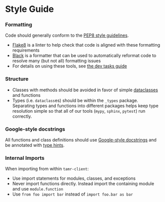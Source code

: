 # Style Guide

### Formatting
Code should generally conform to the [PEP8 style guidelines](https://www.python.org/dev/peps/pep-0008/). 
  * [Flake8](https://flake8.pycqa.org/en/latest/) is a linter to help check that code is aligned with these formatting requirements
  * [Black](https://black.readthedocs.io/en/stable/) is a formatter that can be used to automatically reformat code to resolve many (but not all) formatting issues
  * For details on using these tools, see [the dev tasks guide](dev-tasks)

### Structure
* Classes with methods should be avoided in favor of simple [dataclasses](https://docs.python.org/3/library/dataclasses.html) and functions
* Types (i.e. `dataclass`es) should be within the `_types` package. Separating types and functions into different packages helps keep type resolution simple so that all of our tools (`mypy`, `sphinx`, `pytest`) run correctly.

### Google-style docstrings
All functions and class definitions should use [Google-style docstrings](https://sphinxcontrib-napoleon.readthedocs.io/en/latest/example_google.html) and be annotated with [type hints](https://www.sphinx-doc.org/en/master/usage/extensions/napoleon.html#type-annotations).

### Internal Imports
When importing from within `tamr-client`:
* Use import statements for modules, classes, and exceptions
* Never import functions directly. Instead import the containing module and use `module.function`
* Use `from foo import bar` instead of `import foo.bar as bar`
